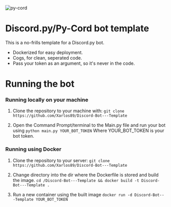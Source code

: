 ![py-cord](2.3.2)

# Discord.py/Py-Cord bot template
This is a no-frills template for a Discord.py bot.

- Dockerized for easy deployment.
- Cogs, for clean, seperated code. 
- Pass your token  as an argument, so it's never in the code. 



# Running the bot

### Running locally on your machine
1. Clone the repository to your machine with:
```git clone https://github.com/Xarlos89/Discord-Bot---Template```

2. Open the Command Prompt/terminal to the Main.py file and run your bot using
```python main.py YOUR_BOT_TOKEN```
Where YOUR_BOT_TOKEN is your bot token. 

### Running using Docker
1. Clone the repository to your server:
```git clone https://github.com/Xarlos89/Discord-Bot---Template```

2. Change directory into the dir where the Dockerfile is stored and build the image.
```cd /Discord-Bot---Template && docker build -t Discord-Bot---Template .```

3. Run a new container using the built image
```docker run -d Discord-Bot---Template YOUR_BOT_TOKEN```